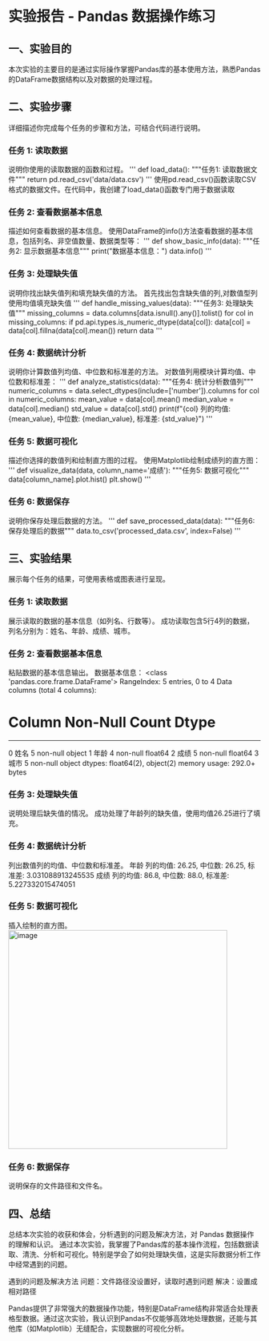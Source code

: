 # 实验报告 - Pandas 数据操作练习

## 一、实验目的
本次实验的主要目的是通过实际操作掌握Pandas库的基本使用方法，熟悉Pandas的DataFrame数据结构以及对数据的处理过程。

## 二、实验步骤
详细描述你完成每个任务的步骤和方法，可结合代码进行说明。

### 任务 1: 读取数据
说明你使用的读取数据的函数和过程。
'''
def load_data():
    """任务1: 读取数据文件"""
    return pd.read_csv('data/data.csv')
'''
使用pd.read_csv()函数读取CSV格式的数据文件。在代码中，我创建了load_data()函数专门用于数据读取
### 任务 2: 查看数据基本信息
描述如何查看数据的基本信息。
使用DataFrame的info()方法查看数据的基本信息，包括列名、非空值数量、数据类型等：
'''
def show_basic_info(data):
    """任务2: 显示数据基本信息"""
    print("数据基本信息：")
    data.info()
'''
### 任务 3: 处理缺失值
说明你找出缺失值列和填充缺失值的方法。
首先找出包含缺失值的列,对数值型列使用均值填充缺失值
'''
def handle_missing_values(data):
    """任务3: 处理缺失值"""
    missing_columns = data.columns[data.isnull().any()].tolist()
    for col in missing_columns:
        if pd.api.types.is_numeric_dtype(data[col]):
            data[col] = data[col].fillna(data[col].mean())
    return data
'''
### 任务 4: 数据统计分析
说明你计算数值列均值、中位数和标准差的方法。
对数值列用模块计算均值、中位数和标准差：
'''
def analyze_statistics(data):
    """任务4: 统计分析数值列"""
    numeric_columns = data.select_dtypes(include=['number']).columns
    for col in numeric_columns:
        mean_value = data[col].mean()
        median_value = data[col].median()
        std_value = data[col].std()
        print(f"{col} 列的均值: {mean_value}, 中位数: {median_value}, 标准差: {std_value}")
'''
### 任务 5: 数据可视化
描述你选择的数值列和绘制直方图的过程。
使用Matplotlib绘制成绩列的直方图：
'''
def visualize_data(data, column_name='成绩'):
    """任务5: 数据可视化"""
    data[column_name].plot.hist()
    plt.show()
'''
### 任务 6: 数据保存
说明你保存处理后数据的方法。
'''
def save_processed_data(data):
    """任务6: 保存处理后的数据"""
    data.to_csv('processed_data.csv', index=False)
'''
## 三、实验结果
展示每个任务的结果，可使用表格或图表进行呈现。

### 任务 1: 读取数据
展示读取的数据的基本信息（如列名、行数等）。
成功读取包含5行4列的数据，列名分别为：姓名、年龄、成绩、城市。
### 任务 2: 查看数据基本信息
粘贴数据的基本信息输出。
数据基本信息：
<class 'pandas.core.frame.DataFrame'>
RangeIndex: 5 entries, 0 to 4
Data columns (total 4 columns):
 #   Column  Non-Null Count  Dtype
---  ------  --------------  -----
 0   姓名      5 non-null      object
 1   年龄      4 non-null      float64
 2   成绩      5 non-null      float64
 3   城市      5 non-null      object
dtypes: float64(2), object(2)
memory usage: 292.0+ bytes
### 任务 3: 处理缺失值
说明处理后缺失值的情况。
成功处理了年龄列的缺失值，使用均值26.25进行了填充。
### 任务 4: 数据统计分析
列出数值列的均值、中位数和标准差。
年龄 列的均值: 26.25, 中位数: 26.25, 标准差: 3.031088913245535
成绩 列的均值: 86.8, 中位数: 88.0, 标准差: 5.227332015474051
### 任务 5: 数据可视化
插入绘制的直方图。
<img width="437" alt="image" src="https://github.com/user-attachments/assets/fbb34a05-3f2a-4a6e-b9ab-0852de3ab07c" />

### 任务 6: 数据保存
说明保存的文件路径和文件名。

## 四、总结
总结本次实验的收获和体会，分析遇到的问题及解决方法，对 Pandas 数据操作的理解和认识。
通过本次实验，我掌握了Pandas库的基本操作流程，包括数据读取、清洗、分析和可视化。特别是学会了如何处理缺失值，这是实际数据分析工作中经常遇到的问题。

遇到的问题及解决方法
问题：文件路径没设置好，读取时遇到问题
解决：设置成相对路径

Pandas提供了非常强大的数据操作功能，特别是DataFrame结构非常适合处理表格型数据。通过这次实验，我认识到Pandas不仅能够高效地处理数据，还能与其他库（如Matplotlib）无缝配合，实现数据的可视化分析。    
